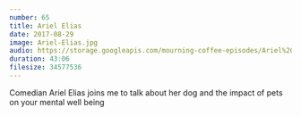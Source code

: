 ```yaml
---
number: 65
title: Ariel Elias
date: 2017-08-29
image: Ariel-Elias.jpg
audio: https://storage.googleapis.com/mourning-coffee-episodes/Ariel%20Elias%20Release.mp3 
duration: 43:06
filesize: 34577536
---
```


Comedian Ariel Elias joins me to talk about her dog and the impact of pets on your mental well being
